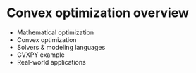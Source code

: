 # Convex optimization overview

* Mathematical optimization
* Convex optimization
* Solvers & modeling languages
* CVXPY example
* Real-world applications
